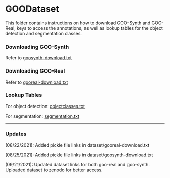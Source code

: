 # GOODataset

This folder contains instructions on how to download GOO-Synth and GOO-Real, keys to access the annotations, as well as lookup tables for the object detection and segmentation classes.

### Downloading GOO-Synth
Refer to [goosynth-download.txt](./goosynth-download.txt)

### Downloading GOO-Real
Refer to [gooreal-download.txt](./gooreal-download.txt)

### Lookup Tables
For object detection: [objectclasses.txt](./objectclasses.txt)

For segmentation: [segmentation.txt](./segmentation.txt)

---
### Updates
(08/22/2021): Added pickle file links in dataset/gooreal-download.txt

(08/25/2021): Added pickle file links in dataset/goosynth-download.txt

(09/21/2021): Updated dataset links for both goo-real and goo-synth. Uploaded dataset to zenodo for better access.
